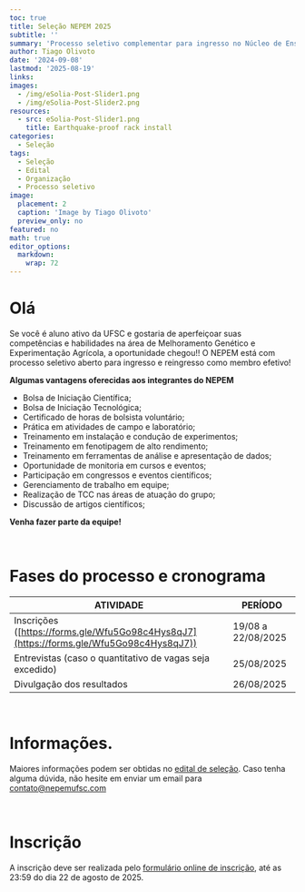 ```yaml
---
toc: true
title: Seleção NEPEM 2025
subtitle: ''
summary: 'Processo seletivo complementar para ingresso no Núcleo de Ensinos e Pesquisas em Experimentação e Melhoramento Vegetal (NEPEM).'
author: Tiago Olivoto
date: '2024-09-08'
lastmod: '2025-08-19'
links:
images:
  - /img/eSolia-Post-Slider1.png
  - /img/eSolia-Post-Slider2.png
resources:
  - src: eSolia-Post-Slider1.png
    title: Earthquake-proof rack install
categories:
  - Seleção
tags:
  - Seleção
  - Edital
  - Organização
  - Processo seletivo
image:
  placement: 2
  caption: 'Image by Tiago Olivoto'
  preview_only: no
featured: no
math: true
editor_options:
  markdown:
    wrap: 72
---
```


<script src="https://kit.fontawesome.com/1f72d6921a.js" crossorigin="anonymous"></script>


# Olá

Se você é aluno ativo da UFSC e gostaria de aperfeiçoar suas
competências e habilidades na área de Melhoramento Genético e
Experimentação Agrícola, a oportunidade chegou!! O NEPEM está com
processo seletivo aberto para ingresso e reingresso como membro efetivo!

**Algumas vantagens oferecidas aos integrantes do NEPEM**

-   Bolsa de Iniciação Científica;
-   Bolsa de Iniciação Tecnológica;
-   Certificado de horas de bolsista voluntário;
-   Prática em atividades de campo e laboratório;
-   Treinamento em instalação e condução de experimentos;
-   Treinamento em fenotipagem de alto rendimento;
-   Treinamento em ferramentas de análise e apresentação de dados;
-   Oportunidade de monitoria em cursos e eventos;
-   Participação em congressos e eventos científicos;
-   Gerenciamento de trabalho em equipe;
-   Realização de TCC nas áreas de atuação do grupo;
-   Discussão de artigos científicos;

**Venha fazer parte da equipe!**

<br>

# <i class="fas fa-clock"></i> Fases do processo e cronograma

| ATIVIDADE                                                               | PERÍODO            |
|---------------------------------------------------|---------------------|
| Inscrições ([https://forms.gle/Wfu5Go98c4Hys8qJ7](https://forms.gle/Wfu5Go98c4Hys8qJ7)) | 19/08 a 22/08/2025 |
| Entrevistas (caso o quantitativo de vagas seja excedido)                | 25/08/2025    |
| Divulgação dos resultados                                              | 26/08/2025        |

<br>

# <i class="fas fa-file-pdf"></i> Informações.
Maiores informações podem ser obtidas no [edital de seleção](edital_2025_02_assinado.pdf). Caso tenha alguma dúvida, não hesite em enviar um email para contato@nepemufsc.com

<br>

# <i class="fas fa-file-export"></i> Inscrição

A inscrição deve ser realizada pelo [formulário online de
inscrição](https://forms.gle/MyMBcAjEWsm4ksxA6), até as 23:59 do dia 22
de agosto de 2025.

<!--<iframe src="https://docs.google.com/forms/d/e/1FAIpQLScCdZjjHMi5IdTE0Z931loNHOq0FSP3KNUJ0UplATTuS_T0YA/viewform?embedded=true" width="720" height="1300" frameborder="0" marginheight="0" marginwidth="0">Carregando…</iframe>-->

